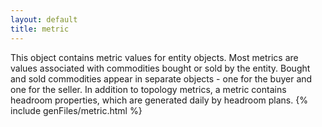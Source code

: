 ```yaml
---
layout: default
title: metric
---
```


This object contains metric values for entity objects. 
Most metrics are values associated with commodities bought or sold by the entity. 
Bought and sold commodities appear in separate objects - one for the buyer and one 
for the seller. In addition to topology metrics, a metric contains headroom properties, 
which are generated daily by headroom plans.
{% include genFiles/metric.html %}

